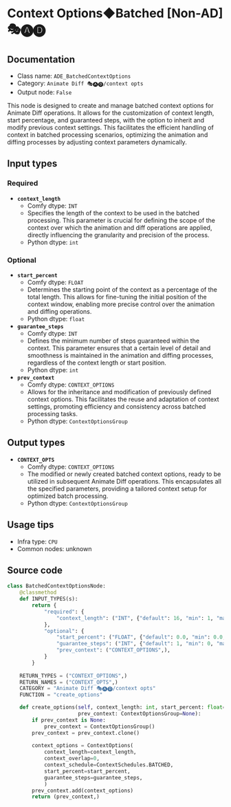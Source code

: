 # Context Options◆Batched [Non-AD] 🎭🅐🅓
## Documentation
- Class name: `ADE_BatchedContextOptions`
- Category: `Animate Diff 🎭🅐🅓/context opts`
- Output node: `False`

This node is designed to create and manage batched context options for Animate Diff operations. It allows for the customization of context length, start percentage, and guaranteed steps, with the option to inherit and modify previous context settings. This facilitates the efficient handling of context in batched processing scenarios, optimizing the animation and diffing processes by adjusting context parameters dynamically.
## Input types
### Required
- **`context_length`**
    - Comfy dtype: `INT`
    - Specifies the length of the context to be used in the batched processing. This parameter is crucial for defining the scope of the context over which the animation and diff operations are applied, directly influencing the granularity and precision of the process.
    - Python dtype: `int`
### Optional
- **`start_percent`**
    - Comfy dtype: `FLOAT`
    - Determines the starting point of the context as a percentage of the total length. This allows for fine-tuning the initial position of the context window, enabling more precise control over the animation and diffing operations.
    - Python dtype: `float`
- **`guarantee_steps`**
    - Comfy dtype: `INT`
    - Defines the minimum number of steps guaranteed within the context. This parameter ensures that a certain level of detail and smoothness is maintained in the animation and diffing processes, regardless of the context length or start position.
    - Python dtype: `int`
- **`prev_context`**
    - Comfy dtype: `CONTEXT_OPTIONS`
    - Allows for the inheritance and modification of previously defined context options. This facilitates the reuse and adaptation of context settings, promoting efficiency and consistency across batched processing tasks.
    - Python dtype: `ContextOptionsGroup`
## Output types
- **`CONTEXT_OPTS`**
    - Comfy dtype: `CONTEXT_OPTIONS`
    - The modified or newly created batched context options, ready to be utilized in subsequent Animate Diff operations. This encapsulates all the specified parameters, providing a tailored context setup for optimized batch processing.
    - Python dtype: `ContextOptionsGroup`
## Usage tips
- Infra type: `CPU`
- Common nodes: unknown


## Source code
```python
class BatchedContextOptionsNode:
    @classmethod
    def INPUT_TYPES(s):
        return {
            "required": {
                "context_length": ("INT", {"default": 16, "min": 1, "max": LENGTH_MAX}),
            },
            "optional": {
                "start_percent": ("FLOAT", {"default": 0.0, "min": 0.0, "max": 1.0, "step": 0.001}),
                "guarantee_steps": ("INT", {"default": 1, "min": 0, "max": BIGMAX}),
                "prev_context": ("CONTEXT_OPTIONS",),
            }
        }
    
    RETURN_TYPES = ("CONTEXT_OPTIONS",)
    RETURN_NAMES = ("CONTEXT_OPTS",)
    CATEGORY = "Animate Diff 🎭🅐🅓/context opts"
    FUNCTION = "create_options"

    def create_options(self, context_length: int, start_percent: float=0.0, guarantee_steps: int=1,
                       prev_context: ContextOptionsGroup=None):
        if prev_context is None:
            prev_context = ContextOptionsGroup()
        prev_context = prev_context.clone()
        
        context_options = ContextOptions(
            context_length=context_length,
            context_overlap=0,
            context_schedule=ContextSchedules.BATCHED,
            start_percent=start_percent,
            guarantee_steps=guarantee_steps,
            )
        prev_context.add(context_options)
        return (prev_context,)

```
